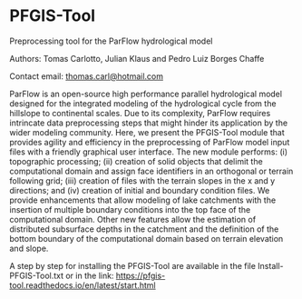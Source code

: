 # PFGIS-Tool
Preprocessing tool for the ParFlow hydrological model

Authors: Tomas Carlotto, Julian Klaus and Pedro Luiz Borges Chaffe

Contact email: thomas.carl@hotmail.com

ParFlow is an open-source high performance parallel hydrological model designed for the integrated modeling of the hydrological cycle from the hillslope to continental scales. Due to its complexity, ParFlow requires intrincate data preprocessing steps that might hinder its application by the wider modeling community. Here, we present the PFGIS-Tool module that provides agility and efficiency in the preprocessing of ParFlow model input files with a friendly graphical user interface. The new module performs: (i) topographic processing; (ii) creation of solid objects that delimit the computational domain and assign face identifiers in an orthogonal or terrain following grid; (iii) creation of files with the terrain slopes in the x and y directions; and (iv) creation of initial and boundary condition files. We provide enhancements that allow modeling of lake catchments with the insertion of multiple boundary conditions into the top face of the computational domain. Other new features allow the estimation of distributed subsurface depths in the catchment and the definition of the bottom boundary of the computational domain based on terrain elevation and slope.

A step by step for installing the PFGIS-Tool are available in the file Install-PFGIS-Tool.txt or in the link: https://pfgis-tool.readthedocs.io/en/latest/start.html
